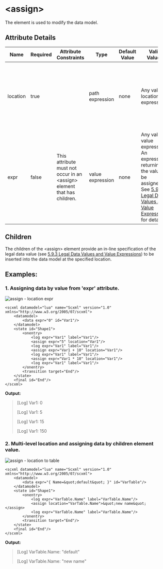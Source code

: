 # \<assign\>
The element is used to modify the data model.

## Attribute Details
Name	|Required	|Attribute Constraints	|Type	|Default Value	|Valid Values	|Description
---|---|---|---|---|---|---|
location	|true		||path expression	|none	|Any valid location expression.	|The location in the data model into which to insert the new value. See [5.9.2 Location Expressions](https://www.w3.org/TR/scxml/#LocationExpressions) for details.
expr	|false	|This attribute must not occur in an \<assign\> element that has children.	|value expression	|none	|Any valid value expression	An expression returning the value to be assigned. See [5.9.3 Legal Data Values and Value Expressions](https://www.w3.org/TR/scxml/#ValueExpressions) for details.

## Children
The children of the \<assign\> element provide an in-line specification of the legal data value (see [5.9.3 Legal Data Values and Value Expressions](https://www.w3.org/TR/scxml/#ValueExpressions)) to be inserted into the data model at the specified location.

## Examples:

### 1. Assigning data by value from 'expr' attribute.
![assign - location expr](https://user-images.githubusercontent.com/18611095/28417848-4934c91e-6d62-11e7-9225-63e33609e087.png)

```
<scxml datamodel="lua" name="Scxml" version="1.0" xmlns="http://www.w3.org/2005/07/scxml">
	<datamodel>
		<data expr="0" id="Var1"/>
	</datamodel>
	<state id="Shape1">
		<onentry>
			<log expr="Var1" label="Var1"/>
			<assign expr="5" location="Var1"/>
			<log expr="Var1" label="Var1"/>
			<assign expr="Var1 + 10" location="Var1"/>
			<log expr="Var1" label="Var1"/>
			<assign expr="Var1 * 10" location="Var1"/>
			<log expr="Var1" label="Var1"/>
		</onentry>
		<transition target="End"/>
	</state>
	<final id="End"/>
</scxml>
```

**Output:**
>[Log] Var1: 0
>
>[Log] Var1: 5
>
>[Log] Var1: 15
>
>[Log] Var1: 150

### 2. Multi-level location and assigning data by children element value.
![assign - location to table](https://user-images.githubusercontent.com/18611095/28418385-2adfba8a-6d64-11e7-9c6d-f57765c1a46a.png)

```
<scxml datamodel="lua" name="Scxml" version="1.0" xmlns="http://www.w3.org/2005/07/scxml">
	<datamodel>
		<data expr="{ Name=&quot;default&quot; }" id="VarTable"/>
	</datamodel>
	<state id="Shape1">
		<onentry>
			<log expr="VarTable.Name" label="VarTable.Name"/>
			<assign location="VarTable.Name">&quot;new name&quot;</assign>
			<log expr="VarTable.Name" label="VarTable.Name"/>
		</onentry>
		<transition target="End"/>
	</state>
	<final id="End"/>
</scxml>
```

**Output:**
>[Log] VarTable.Name: "default"
>
>[Log] VarTable.Name: "new name"
